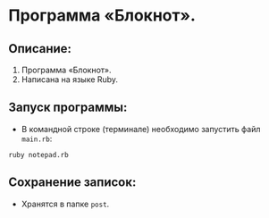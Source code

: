# Программа «Блокнот».

## Описание:

1. Программа «Блокнот».
2. Написана на языке Ruby.

## Запуск программы:

* В командной строке (терминале) необходимо запустить файл `main.rb`:

```ruby notepad.rb```

## Сохранение записок:

* Хранятся в папке `post`.
